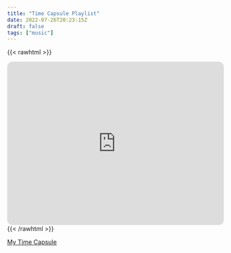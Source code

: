 ```yaml
---
title: "Time Capsule Playlist"
date: 2022-07-26T20:23:15Z
draft: false
tags: ["music"] 
---
```


{{< rawhtml >}}
<iframe style="border-radius:12px" src="https://open.spotify.com/embed/playlist/37i9dQZF1EuAAJx6GS9fh2?utm_source=generator" width="100%" height="380" frameBorder="0" allowfullscreen="" allow="autoplay; clipboard-write; encrypted-media; fullscreen; picture-in-picture"></iframe>
{{< /rawhtml >}}

[My Time Capsule](https://open.spotify.com/playlist/37i9dQZF1EuAAJx6GS9fh2)
